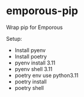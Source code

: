 # emporous-pip


Wrap pip for Emporous

Setup:

* Install pyenv
* Install poetry
* pyenv install 3.11
* pyenv shell 3.11
* poetry env use python3.11
* poetry install
* poetry shell
